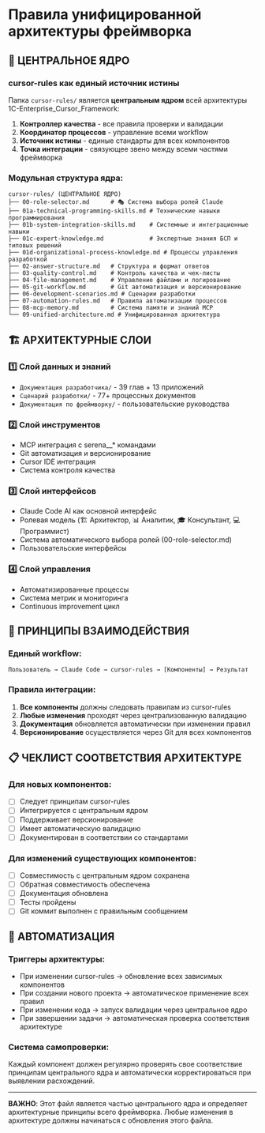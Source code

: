 # Правила унифицированной архитектуры фреймворка

## 🎯 ЦЕНТРАЛЬНОЕ ЯДРО

### cursor-rules как единый источник истины

Папка `cursor-rules/` является **центральным ядром** всей архитектуры 1C-Enterprise_Cursor_Framework:

1. **Контроллер качества** - все правила проверки и валидации
2. **Координатор процессов** - управление всеми workflow 
3. **Источник истины** - единые стандарты для всех компонентов
4. **Точка интеграции** - связующее звено между всеми частями фреймворка

### Модульная структура ядра:

```
cursor-rules/ (ЦЕНТРАЛЬНОЕ ЯДРО)
├── 00-role-selector.md      # 🎭 Система выбора ролей Claude
├── 01a-technical-programming-skills.md # Технические навыки программирования
├── 01b-system-integration-skills.md    # Системные и интеграционные навыки  
├── 01c-expert-knowledge.md             # Экспертные знания БСП и типовых решений
├── 01d-organizational-process-knowledge.md # Процессы управления разработкой
├── 02-answer-structure.md   # Структура и формат ответов
├── 03-quality-control.md    # Контроль качества и чек-листы  
├── 04-file-management.md    # Управление файлами и логирование
├── 05-git-workflow.md       # Git автоматизация и версионирование
├── 06-development-scenarios.md # Сценарии разработки
├── 07-automation-rules.md   # Правила автоматизации процессов
├── 08-mcp-memory.md         # Система памяти и знаний MCP
└── 09-unified-architecture.md # Унифицированная архитектура
```

## 🏗️ АРХИТЕКТУРНЫЕ СЛОИ

### 1️⃣ Слой данных и знаний
- `Документация разработчика/` - 39 глав + 13 приложений
- `Сценарий разработки/` - 77+ процессных документов
- `Документация по фреймворку/` - пользовательские руководства

### 2️⃣ Слой инструментов
- MCP интеграция с serena__* командами
- Git автоматизация и версионирование
- Cursor IDE интеграция
- Система контроля качества

### 3️⃣ Слой интерфейсов
- Claude Code AI как основной интерфейс
- Ролевая модель (🏗️ Архитектор, 📊 Аналитик, 🎓 Консультант, 💻 Программист)
- Система автоматического выбора ролей (00-role-selector.md)
- Пользовательские интерфейсы

### 4️⃣ Слой управления
- Автоматизированные процессы
- Система метрик и мониторинга
- Continuous improvement цикл

## 🔄 ПРИНЦИПЫ ВЗАИМОДЕЙСТВИЯ

### Единый workflow:
```
Пользователь → Claude Code → cursor-rules → [Компоненты] → Результат
```

### Правила интеграции:
1. **Все компоненты** должны следовать правилам из cursor-rules
2. **Любые изменения** проходят через централизованную валидацию
3. **Документация** обновляется автоматически при изменении правил
4. **Версионирование** осуществляется через Git для всех компонентов

## 📋 ЧЕКЛИСТ СООТВЕТСТВИЯ АРХИТЕКТУРЕ

### Для новых компонентов:
- [ ] Следует принципам cursor-rules
- [ ] Интегрируется с центральным ядром
- [ ] Поддерживает версионирование
- [ ] Имеет автоматическую валидацию
- [ ] Документирован в соответствии со стандартами

### Для изменений существующих компонентов:
- [ ] Совместимость с центральным ядром сохранена
- [ ] Обратная совместимость обеспечена
- [ ] Документация обновлена
- [ ] Тесты пройдены
- [ ] Git коммит выполнен с правильным сообщением

## 🚀 АВТОМАТИЗАЦИЯ

### Триггеры архитектуры:
- При изменении cursor-rules → обновление всех зависимых компонентов
- При создании нового проекта → автоматическое применение всех правил
- При изменении кода → запуск валидации через центральное ядро
- При завершении задачи → автоматическая проверка соответствия архитектуре

### Система самопроверки:
Каждый компонент должен регулярно проверять свое соответствие принципам центрального ядра и автоматически корректироваться при выявлении расхождений.

---

**ВАЖНО**: Этот файл является частью центрального ядра и определяет архитектурные принципы всего фреймворка. Любые изменения в архитектуре должны начинаться с обновления этого файла.